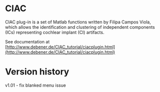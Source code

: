 # CIAC

CIAC plug-in is a set of Matlab functions written by Filipa Campos Viola, which allows the identification and clustering of independent components (ICs) representing cochlear implant (CI) artifacts. 

See documentation at [http://www.debener.de/CIAC_tutorial/ciacplugin.html](http://www.debener.de/CIAC_tutorial/ciacplugin.html)

# Version history

v1.01 - fix blanked menu issue
